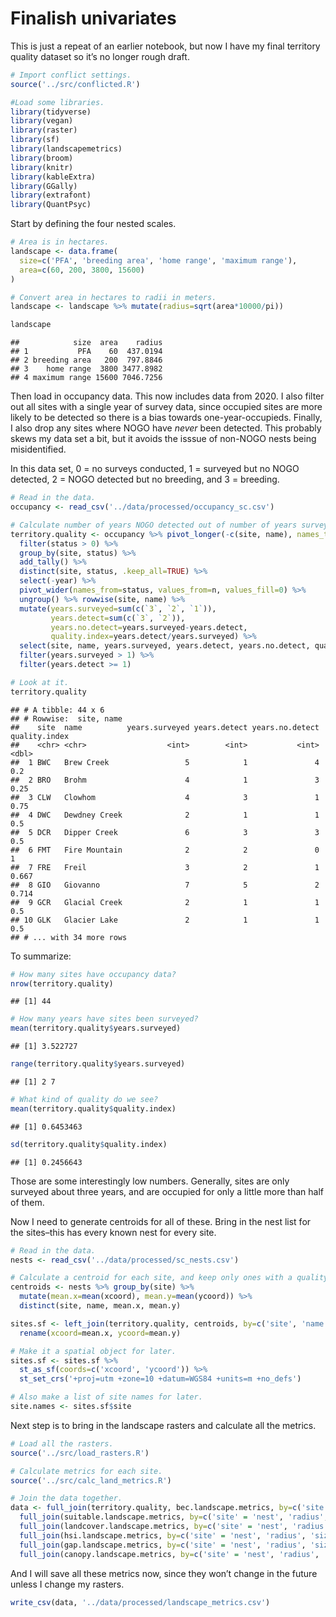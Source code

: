 Finalish univariates
================

This is just a repeat of an earlier notebook, but now I have my final
territory quality dataset so it’s no longer rough draft.

``` r
# Import conflict settings.
source('../src/conflicted.R')

#Load some libraries.
library(tidyverse)
library(vegan)
library(raster)
library(sf)
library(landscapemetrics)
library(broom)
library(knitr)
library(kableExtra)
library(GGally)
library(extrafont)
library(QuantPsyc)
```

Start by defining the four nested scales.

``` r
# Area is in hectares.
landscape <- data.frame(
  size=c('PFA', 'breeding area', 'home range', 'maximum range'),
  area=c(60, 200, 3800, 15600)
)

# Convert area in hectares to radii in meters.
landscape <- landscape %>% mutate(radius=sqrt(area*10000/pi))

landscape
```

    ##            size  area    radius
    ## 1           PFA    60  437.0194
    ## 2 breeding area   200  797.8846
    ## 3    home range  3800 3477.8982
    ## 4 maximum range 15600 7046.7256

Then load in occupancy data. This now includes data from 2020. I also
filter out all sites with a single year of survey data, since occupied
sites are more likely to be detected so there is a bias towards
one-year-occupieds. Finally, I also drop any sites where NOGO have
*never* been detected. This probably skews my data set a bit, but it
avoids the isssue of non-NOGO nests being misidentified.

In this data set, 0 = no surveys conducted, 1 = surveyed but no NOGO
detected, 2 = NOGO detected but no breeding, and 3 = breeding.

``` r
# Read in the data.
occupancy <- read_csv('../data/processed/occupancy_sc.csv')

# Calculate number of years NOGO detected out of number of years surveyed.
territory.quality <- occupancy %>% pivot_longer(-c(site, name), names_to='year', values_to='status') %>%
  filter(status > 0) %>% 
  group_by(site, status) %>% 
  add_tally() %>% 
  distinct(site, status, .keep_all=TRUE) %>% 
  select(-year) %>% 
  pivot_wider(names_from=status, values_from=n, values_fill=0) %>% 
  ungroup() %>% rowwise(site, name) %>% 
  mutate(years.surveyed=sum(c(`3`, `2`, `1`)),
         years.detect=sum(c(`3`, `2`)),
         years.no.detect=years.surveyed-years.detect,
         quality.index=years.detect/years.surveyed) %>% 
  select(site, name, years.surveyed, years.detect, years.no.detect, quality.index) %>% 
  filter(years.surveyed > 1) %>% 
  filter(years.detect >= 1)

# Look at it.
territory.quality
```

    ## # A tibble: 44 x 6
    ## # Rowwise:  site, name
    ##    site  name          years.surveyed years.detect years.no.detect quality.index
    ##    <chr> <chr>                  <int>        <int>           <int>         <dbl>
    ##  1 BWC   Brew Creek                 5            1               4         0.2  
    ##  2 BRO   Brohm                      4            1               3         0.25 
    ##  3 CLW   Clowhom                    4            3               1         0.75 
    ##  4 DWC   Dewdney Creek              2            1               1         0.5  
    ##  5 DCR   Dipper Creek               6            3               3         0.5  
    ##  6 FMT   Fire Mountain              2            2               0         1    
    ##  7 FRE   Freil                      3            2               1         0.667
    ##  8 GIO   Giovanno                   7            5               2         0.714
    ##  9 GCR   Glacial Creek              2            1               1         0.5  
    ## 10 GLK   Glacier Lake               2            1               1         0.5  
    ## # ... with 34 more rows

To summarize:

``` r
# How many sites have occupancy data?
nrow(territory.quality)
```

    ## [1] 44

``` r
# How many years have sites been surveyed?
mean(territory.quality$years.surveyed)
```

    ## [1] 3.522727

``` r
range(territory.quality$years.surveyed)
```

    ## [1] 2 7

``` r
# What kind of quality do we see?
mean(territory.quality$quality.index)
```

    ## [1] 0.6453463

``` r
sd(territory.quality$quality.index)
```

    ## [1] 0.2456643

Those are some interestingly low numbers. Generally, sites are only
surveyed about three years, and are occupied for only a little more than
half of them.

Now I need to generate centroids for all of these. Bring in the nest
list for the sites–this has every known nest for every site.

``` r
# Read in the data.
nests <- read_csv('../data/processed/sc_nests.csv')

# Calculate a centroid for each site, and keep only ones with a quality index.
centroids <- nests %>% group_by(site) %>% 
  mutate(mean.x=mean(xcoord), mean.y=mean(ycoord)) %>% 
  distinct(site, name, mean.x, mean.y)

sites.sf <- left_join(territory.quality, centroids, by=c('site', 'name')) %>% 
  rename(xcoord=mean.x, ycoord=mean.y)

# Make it a spatial object for later.
sites.sf <- sites.sf %>% 
  st_as_sf(coords=c('xcoord', 'ycoord')) %>% 
  st_set_crs('+proj=utm +zone=10 +datum=WGS84 +units=m +no_defs')

# Also make a list of site names for later.
site.names <- sites.sf$site
```

Next step is to bring in the landscape rasters and calculate all the
metrics.

``` r
# Load all the rasters.
source('../src/load_rasters.R')

# Calculate metrics for each site.
source('../src/calc_land_metrics.R')

# Join the data together.
data <- full_join(territory.quality, bec.landscape.metrics, by=c('site' = 'nest')) %>%
  full_join(suitable.landscape.metrics, by=c('site' = 'nest', 'radius', 'size')) %>% 
  full_join(landcover.landscape.metrics, by=c('site' = 'nest', 'radius', 'size')) %>% 
  full_join(hsi.landscape.metrics, by=c('site' = 'nest', 'radius', 'size')) %>% 
  full_join(gap.landscape.metrics, by=c('site' = 'nest', 'radius', 'size')) %>% 
  full_join(canopy.landscape.metrics, by=c('site' = 'nest', 'radius', 'size'))
```

And I will save all these metrics now, since they won’t change in the
future unless I change my rasters.

``` r
write_csv(data, '../data/processed/landscape_metrics.csv')
```
